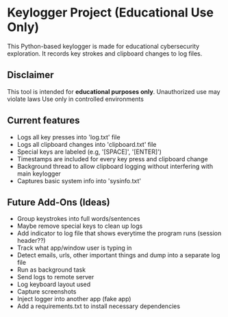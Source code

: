 # Keylogger Project (Educational Use Only)

This Python-based keylogger is made for educational cybersecurity exploration. It records key strokes and clipboard changes to log files.



## Disclaimer
This tool is intended for **educational purposes only**.
Unauthorized use may violate laws
Use only in controlled environments

## Current features

- Logs all key presses into 'log.txt' file
- Logs all clipboard changes into 'clipboard.txt' file
- Special keys are labeled (e.g, '[SPACE]', '[ENTER]')
- Timestamps are included for every key press and clipboard change
- Background thread to allow clipboard logging without interfering with main keylogger
- Captures basic system info into 'sysinfo.txt'

## Future Add-Ons (Ideas)

- Group keystrokes into full words/sentences
- Maybe remove special keys to clean up logs
- Add indicator to log file that shows everytime the program runs (session header??)
- Track what app/window user is typing in
- Detect emails, urls, other important things and dump into a separate log file
- Run as background task
- Send logs to remote server
- Log keyboard layout used
- Capture screenshots
- Inject logger into another app (fake app) 
- Add a requirements.txt to install necessary dependencies
